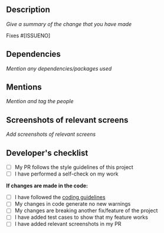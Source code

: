 ## Description

_Give a summary of the change that you have made_ <br />

Fixes #[ISSUENO]

## Dependencies

_Mention any dependencies/packages used_

## Mentions

_Mention and tag the people_

## Screenshots of relevant screens

_Add screenshots of relevant screens_

## Developer's checklist

- [ ] My PR follows the style guidelines of this project
- [ ] I have performed a self-check on my work

**If changes are made in the code:**

- [ ] I have followed the [coding guidelines](https://google.github.io/styleguide/jsguide.html)
- [ ] My changes in code generate no new warnings
- [ ] My changes are breaking another fix/feature of the project
- [ ] I have added test cases to show that my feature works
- [ ] I have added relevant screenshots in my PR
